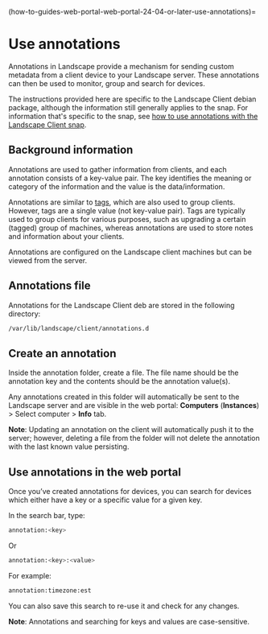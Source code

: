 (how-to-guides-web-portal-web-portal-24-04-or-later-use-annotations)=
# Use annotations

Annotations in Landscape provide a mechanism for sending custom metadata from a client device to your Landscape server. These annotations can then be used to monitor, group and search for devices.

The instructions provided here are specific to the Landscape Client debian package, although the information still generally applies to the snap. For information that's specific to the snap, see [how to use annotations with the Landscape Client snap](/how-to-guides/iot-for-devices/use-annotations).

## Background information

Annotations are used to gather information from clients, and each annotation consists of a key-value pair. The key identifies the meaning or category of the information and the value is the data/information.

Annotations are similar to [tags](/explanation/terms/tags), which are also used to group clients. However, tags are a single value (not key-value pair). Tags are typically used to group clients for various purposes, such as upgrading a certain (tagged) group of machines, whereas annotations are used to store notes and information about your clients.

Annotations are configured on the Landscape client machines but can be viewed from the server.

## Annotations file

Annotations for the Landscape Client deb are stored in the following directory:

```bash
/var/lib/landscape/client/annotations.d
```

## Create an annotation

Inside the annotation folder, create a file. The file name should be the annotation key and the contents should be the annotation value(s).

Any annotations created in this folder will automatically be sent to the Landscape server and are visible in the web portal: **Computers** (**Instances**) > Select computer > **Info** tab.

**Note**: Updating an annotation on the client will automatically push it to the server; however, deleting a file from the folder will not delete the annotation with the last known value persisting.

## Use annotations in the web portal

Once you’ve created annotations for devices, you can search for devices which either have a key or a specific value for a given key.

In the search bar, type:

```bash
annotation:<key>
```

Or

```bash
annotation:<key>:<value>
```

For example:

```bash
annotation:timezone:est
```

You can also save this search to re-use it and check for any changes.

**Note**: Annotations and searching for keys and values are case-sensitive.

